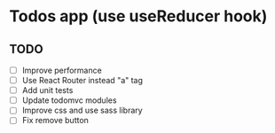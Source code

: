 # Todos app (use useReducer hook)

## TODO
- [ ] Improve performance
- [ ] Use React Router instead "a" tag
- [ ] Add unit tests
- [ ] Update todomvc modules
- [ ] Improve css and use sass library
- [ ] Fix remove button

